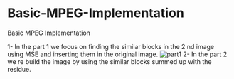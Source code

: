 # Basic-MPEG-Implementation
Basic MPEG Implementation


1- In the part 1 we focus on finding the similar blocks in the 2 nd image using MSE and inserting them in the original image.
<img srx = "\MPEG_part1\Screenshot_1.png" title = part1 >
2- In the part 2 we re build the image by using the similar blocks summed up with the residue.
